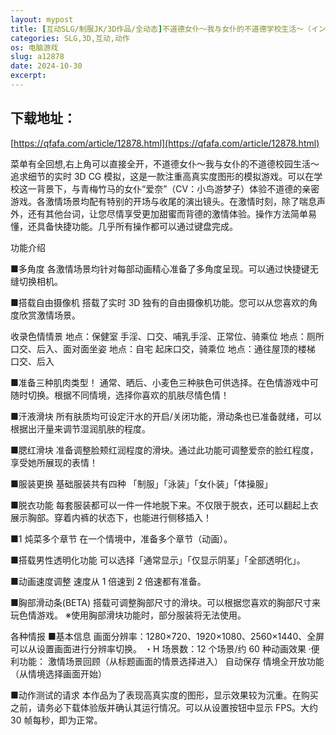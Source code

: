 ```yaml
---
layout: mypost
title: [互动SLG/制服JK/3D作品/全动态]不道德女仆～我与女仆的不道德学校生活～（インモラルメイド～僕とメイドのインモラルな学校性活～）V1.01 机翻汉化+全CG[2G]
categories: SLG,3D,互动,动作
os: 电脑游戏
slug: a12878
date: 2024-10-30
excerpt: 
---
```



## 下载地址：

[https://qfafa.com/article/12878.html](https://qfafa.com/article/12878.html)

菜单有全回想,右上角可以直接全开，不道德女仆～我与女仆的不道德校园生活～追求细节的实时 3D CG 模拟，这是一款注重高真实度图形的模拟游戏。可以在学校这一背景下，与青梅竹马的女仆“爱奈”（CV：小鸟游梦子）体验不道德的亲密游戏。各激情场景均配有特别的开场与收尾的演出镜头。在激情时刻，除了喘息声外，还有其他台词，让您尽情享受更加甜蜜而背德的激情体验。操作方法简单易懂，还具备快捷功能。几乎所有操作都可以通过键盘完成。

功能介绍

■多角度
各激情场景均针对每部动画精心准备了多角度呈现。可以通过快捷键无缝切换相机。

■搭载自由摄像机
搭载了实时 3D 独有的自由摄像机功能。您可以从您喜欢的角度欣赏激情场景。

收录色情情景
地点：保健室
手淫、口交、哺乳手淫、正常位、骑乘位
地点：厕所
口交、后入、面对面坐姿
地点：自宅
起床口交，骑乘位
地点：通往屋顶的楼梯
口交、后入

■准备三种肌肉类型！
通常、晒后、小麦色三种肤色可供选择。在色情游戏中可随时切换。根据不同情境，选择你喜欢的肌肤尽情色情！

■汗液滑块
所有肤质均可设定汗水的开启/关闭功能，滑动条也已准备就绪，可以根据出汗量来调节湿润肌肤的程度。

■腮红滑块
准备调整脸颊红润程度的滑块。通过此功能可调整爱奈的脸红程度，享受她所展现的表情！

■服装更换
基础服装共有四种
「制服」「泳装」「女仆装」「体操服」

■脱衣功能
每套服装都可以一件一件地脱下来。不仅限于脱衣，还可以翻起上衣展示胸部。穿着内裤的状态下，也能进行侧移插入！

■1 炖菜多个章节
在一个情境中，准备多个章节（动画）。

■搭载男性透明化功能
可以选择「通常显示」「仅显示阴茎」「全部透明化」。

■动画速度调整
速度从 1 倍速到 2 倍速都有准备。

■胸部滑动条(BETA)
搭载可调整胸部尺寸的滑块。可以根据您喜欢的胸部尺寸来玩色情游戏。
※使用胸部滑块功能时，部分服装将无法使用。

各种情报
■基本信息
画面分辨率：1280×720、1920×1080、2560×1440、全屏
可以从设置画面进行分辨率切换。
・H 场景数：12 个场景/约 60 种动画效果
·便利功能： 激情场景回顾（从标题画面的情景选择进入）
自动保存
情境全开放功能（从情境选择画面开始）

■动作测试的请求
本作品为了表现高真实度的图形，显示效果较为沉重。在购买之前，请务必下载体验版并确认其运行情况。可以从设置按钮中显示 FPS。大约 30 帧每秒，即为正常。
